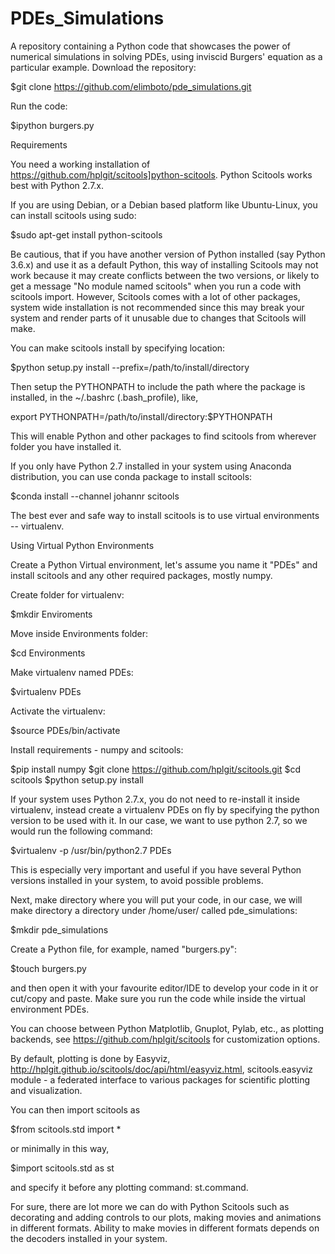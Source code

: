 # PDEs_Simulations
A repository containing a Python code that showcases the power of numerical simulations in solving PDEs, using inviscid Burgers' equation as a particular example.
Download the repository: 

$git clone https://github.com/elimboto/pde_simulations.git 

Run the code:

$ipython burgers.py


Requirements

You need a working installation of https://github.com/hplgit/scitools]python-scitools. Python Scitools works best with Python 2.7.x.

If you are using Debian, or a Debian based platform like Ubuntu-Linux, you can install scitools using sudo:

$sudo apt-get install python-scitools

Be cautious, that if you have another version of Python installed (say Python 3.6.x) and use it as a default Python, this way of installing Scitools may not work because it may create conflicts between the two versions, or likely to get a message "No module named scitools" when you run a code with scitools import. However, Scitools comes with a lot of other packages, system wide installation is not recommended since this may break your system and render parts of it unusable due to changes that Scitools will make.

You can make scitools install by specifying location:

$python setup.py install --prefix=/path/to/install/directory

Then setup the PYTHONPATH to include the path where the package is installed, in the ~/.bashrc (.bash_profile), like,

export PYTHONPATH=/path/to/install/directory:$PYTHONPATH

This will enable Python and other packages to find scitools from wherever folder you have installed it.

If you only have Python 2.7 installed in your system using Anaconda distribution, you can use conda package to install scitools:

$conda install --channel johannr scitools

The best ever and safe way to install scitools is to use virtual environments -- virtualenv.


Using Virtual Python Environments


Create a Python Virtual environment, let's assume you name it "PDEs" and install scitools and any other required packages, mostly numpy.

Create folder for virtualenv:

$mkdir Enviroments

Move inside Environments folder:

$cd Environments

Make virtualenv named PDEs:

$virtualenv PDEs

Activate the virtualenv:

$source PDEs/bin/activate

Install requirements - numpy and scitools:

$pip install numpy
$git clone https://github.com/hplgit/scitools.git
$cd scitools
$python setup.py install

If your system uses Python 2.7.x, you do not need to re-install it inside virtualenv, instead create a virtualenv PDEs on fly by specifying the python version to be used with it. In our case, we want to use python 2.7, so we would run the following command:

$virtualenv -p /usr/bin/python2.7 PDEs

This is especially very important and useful if you have several Python versions installed in your system, to avoid possible problems.

Next, make directory where you will put your code, in our case, we will make directory a directory under /home/user/ called pde_simulations:

$mkdir  pde_simulations

Create a Python file, for example, named "burgers.py": 

$touch burgers.py

and then open it with your favourite editor/IDE to develop your code in it or cut/copy and paste. Make sure you run the code while inside the virtual environment PDEs.

You can choose between Python Matplotlib, Gnuplot, Pylab, etc., as plotting backends, see https://github.com/hplgit/scitools for customization options.

By default, plotting is done by Easyviz, http://hplgit.github.io/scitools/doc/api/html/easyviz.html, scitools.easyviz module -  a federated interface to various packages for scientific plotting and visualization.

You can then import scitools as

$from scitools.std import *

or minimally in this way, 

$import scitools.std as st

and specify it before any plotting command: st.command.

For sure, there are lot more we can do with Python Scitools such as decorating and adding controls to our plots, making movies and animations in different formats. 
Ability to make movies in different formats depends on the decoders installed in your system. 



